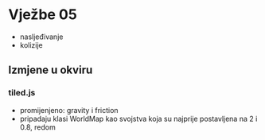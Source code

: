 # Vježbe 05

* nasljeđivanje
* kolizije

## Izmjene u okviru

### tiled.js

* promijenjeno: gravity i friction
* pripadaju klasi WorldMap kao svojstva koja su najprije postavljena na 2 i 0.8, redom

